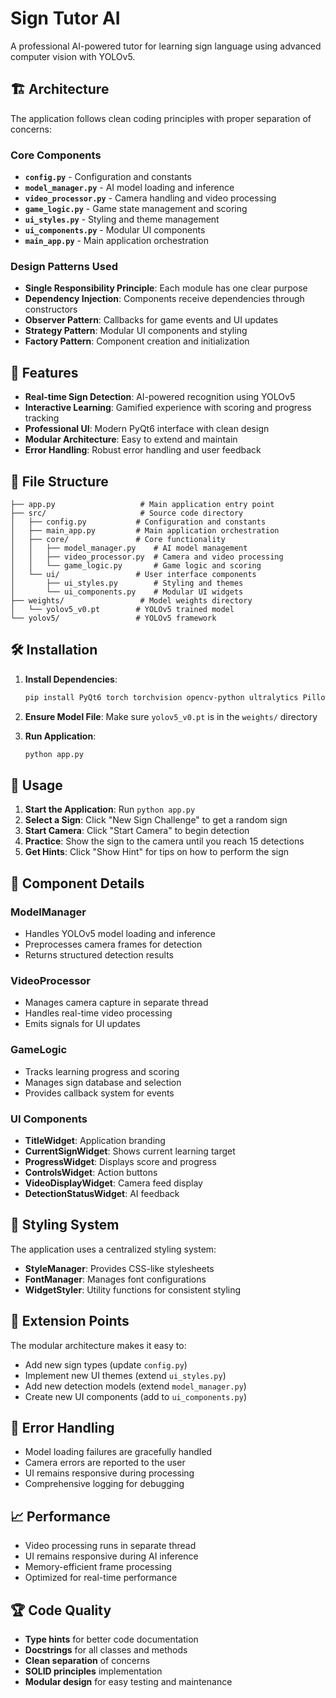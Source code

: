 # Sign Tutor AI

A professional AI-powered tutor for learning sign language using advanced computer vision with YOLOv5.

## 🏗️ Architecture

The application follows clean coding principles with proper separation of concerns:

### Core Components

- **`config.py`** - Configuration and constants
- **`model_manager.py`** - AI model loading and inference
- **`video_processor.py`** - Camera handling and video processing
- **`game_logic.py`** - Game state management and scoring
- **`ui_styles.py`** - Styling and theme management
- **`ui_components.py`** - Modular UI components
- **`main_app.py`** - Main application orchestration

### Design Patterns Used

- **Single Responsibility Principle**: Each module has one clear purpose
- **Dependency Injection**: Components receive dependencies through constructors
- **Observer Pattern**: Callbacks for game events and UI updates
- **Strategy Pattern**: Modular UI components and styling
- **Factory Pattern**: Component creation and initialization

## 🚀 Features

- **Real-time Sign Detection**: AI-powered recognition using YOLOv5
- **Interactive Learning**: Gamified experience with scoring and progress tracking
- **Professional UI**: Modern PyQt6 interface with clean design
- **Modular Architecture**: Easy to extend and maintain
- **Error Handling**: Robust error handling and user feedback

## 📁 File Structure

```
├── app.py                   # Main application entry point
├── src/                     # Source code directory
│   ├── config.py           # Configuration and constants
│   ├── main_app.py         # Main application orchestration
│   ├── core/               # Core functionality
│   │   ├── model_manager.py    # AI model management
│   │   ├── video_processor.py  # Camera and video processing
│   │   └── game_logic.py       # Game logic and scoring
│   └── ui/                 # User interface components
│       ├── ui_styles.py        # Styling and themes
│       └── ui_components.py    # Modular UI widgets
├── weights/                 # Model weights directory
│   └── yolov5_v0.pt        # YOLOv5 trained model
└── yolov5/                 # YOLOv5 framework
```

## 🛠️ Installation

1. **Install Dependencies**:
   ```bash
   pip install PyQt6 torch torchvision opencv-python ultralytics Pillow numpy
   ```

2. **Ensure Model File**: Make sure `yolov5_v0.pt` is in the `weights/` directory

3. **Run Application**:
   ```bash
   python app.py
   ```

## 🎯 Usage

1. **Start the Application**: Run `python app.py`
2. **Select a Sign**: Click "New Sign Challenge" to get a random sign
3. **Start Camera**: Click "Start Camera" to begin detection
4. **Practice**: Show the sign to the camera until you reach 15 detections
5. **Get Hints**: Click "Show Hint" for tips on how to perform the sign

## 🧩 Component Details

### ModelManager
- Handles YOLOv5 model loading and inference
- Preprocesses camera frames for detection
- Returns structured detection results

### VideoProcessor
- Manages camera capture in separate thread
- Handles real-time video processing
- Emits signals for UI updates

### GameLogic
- Tracks learning progress and scoring
- Manages sign database and selection
- Provides callback system for events

### UI Components
- **TitleWidget**: Application branding
- **CurrentSignWidget**: Shows current learning target
- **ProgressWidget**: Displays score and progress
- **ControlsWidget**: Action buttons
- **VideoDisplayWidget**: Camera feed display
- **DetectionStatusWidget**: AI feedback

## 🎨 Styling System

The application uses a centralized styling system:
- **StyleManager**: Provides CSS-like stylesheets
- **FontManager**: Manages font configurations
- **WidgetStyler**: Utility functions for consistent styling

## 🔧 Extension Points

The modular architecture makes it easy to:
- Add new sign types (update `config.py`)
- Implement new UI themes (extend `ui_styles.py`)
- Add new detection models (extend `model_manager.py`)
- Create new UI components (add to `ui_components.py`)

## 🐛 Error Handling

- Model loading failures are gracefully handled
- Camera errors are reported to the user
- UI remains responsive during processing
- Comprehensive logging for debugging

## 📈 Performance

- Video processing runs in separate thread
- UI remains responsive during AI inference
- Memory-efficient frame processing
- Optimized for real-time performance

## 🏆 Code Quality

- **Type hints** for better code documentation
- **Docstrings** for all classes and methods
- **Clean separation** of concerns
- **SOLID principles** implementation
- **Modular design** for easy testing and maintenance
